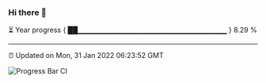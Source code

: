 ### Hi there 👋

⏳ Year progress { ██▁▁▁▁▁▁▁▁▁▁▁▁▁▁▁▁▁▁▁▁▁▁▁▁▁▁▁▁ } 8.29 %

---

⏰ Updated on Mon, 31 Jan 2022 06:23:52 GMT

![Progress Bar CI](https://github.com/ZhaoGui/ZhaoGui/workflows/Progress%20Bar%20CI/badge.svg)
